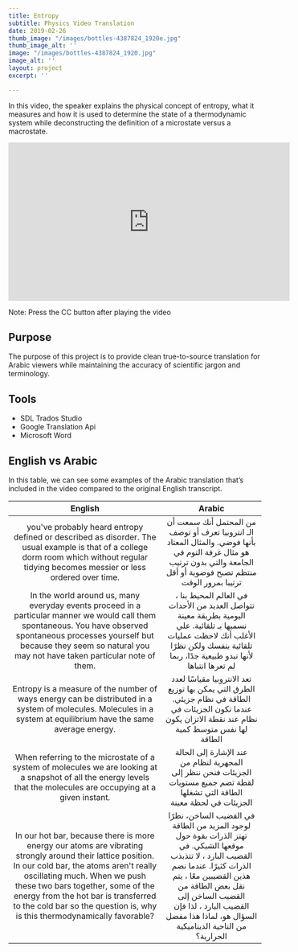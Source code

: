 ```yaml
---
title: Entropy
subtitle: Physics Video Translation
date: 2019-02-26
thumb_image: "/images/bottles-4387824_1920e.jpg"
thumb_image_alt: ''
image: "/images/bottles-4387824_1920.jpg"
image_alt: ''
layout: project
excerpt: ''

---
```

In this video, the speaker explains the physical concept of entropy, what it measures and how it is used to determine the state of a thermodynamic system while deconstructing the definition of a microstate versus a macrostate.

<iframe width="560" height="315" src="https://www.youtube.com/embed/-hJL43iVuxo" title="YouTube video player" frameborder="0" allow="accelerometer; autoplay; clipboard-write; encrypted-media; gyroscope; picture-in-picture" allowfullscreen></iframe>

Note: Press the CC button after playing the video

## Purpose

The purpose of this project is to provide clean true-to-source translation for Arabic viewers while maintaining the accuracy of scientific jargon and terminology.

## Tools

* SDL Trados Studio
* Google Translation Api
* Microsoft Word

## English vs Arabic

In this table, we can see some examples of the Arabic translation that’s included in the video compared to the original English transcript.

|                           English                            |                            Arabic                            |
| :----------------------------------------------------------: | :----------------------------------------------------------: |
| you've probably heard entropy defined or described as disorder. The usual example is that of a college dorm room which without regular tidying becomes messier or less ordered over time. | من المحتمل أنك سمعت أن الـ انتروبيا تعرف أو توصف بأنها فوضي. والمثال المعتاد هو مثال غرفة النوم في الجامعة والتي بدون ترتيب منتظم تصبح فوضوية أو أقل ترتيبا بمرور الوقت |
| In the world around us, many everyday events proceed in a particular manner we would call them spontaneous. You have observed spontaneous processes yourself but because they seem so natural you may not have taken particular note of them. | في العالم المحيط بنا ، تتواصل العديد من الأحداث اليومية بطريقة معينة نسميها بـ تلقائية. علي الأغلب أنك لاحظت عمليات تلقائية بنفسك ولكن نظرًا لأنها تبدو طبيعية جدًا، ربما لم تعرها انتباها |
| Entropy is a measure of the number of ways energy can be distributed in a system of molecules. Molecules in a system at equilibrium have the same average energy. | تعد الانتروبيا مقياسًا لعدد الطرق التي يمكن بها توزيع الطاقة في نظام جزيئي. عندما تكون الجزيئات في نظام عند نقطة الاتزان يكون لها نفس متوسط كمية الطاقة |
| When referring to the microstate of a system of molecules we are looking at a snapshot of all the energy levels that the  molecules are occupying at a given instant. | عند الإشارة إلى الحالة المجهرية لنظام من الجزيئات فنحن ننظر إلى لقطة تضم جميع مستويات الطاقة التي تشغلها الجزيئات في لحظة معينة |
| In our hot bar, because there is more energy our atoms are vibrating strongly around their lattice position. In our cold bar, the atoms aren't really oscillating much. When we push these two bars together, some of the energy from the hot bar is transferred to the cold bar so the question is, why is this thermodynamically favorable? | في القضيب الساخن، نظرًا لوجود المزيد من الطاقة تهتز الذرات بقوة حول موقعها الشبكي. في القضيب البارد ، لا تتذبذب الذرات كثيرًا. عندما نضم هذين القضيبين معًا ، يتم نقل بعض الطاقة من القضيب الساخن إلى القضيب البارد ، لذا فإن السؤال هو، لماذا هذا مفضل من الناحية الديناميكية الحرارية؟ |

